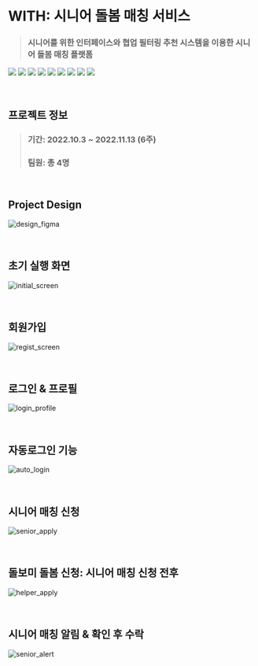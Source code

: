 # WITH: 시니어 돌봄 매칭 서비스

> ### 시니어를 위한 인터페이스와 협업 필터링 추천 시스템을 이용한 시니어 돌봄 매칭 플랫폼

<img src="https://img.shields.io/badge/android-34A853?style=for-the-badge&logo=android&logoColor=white"> <img src="https://img.shields.io/badge/java-4479A1?style=for-the-badge&logo=java&logoColor=white"> 
<img src="https://img.shields.io/badge/amazon ec2-FF9900?style=for-the-badge&logo=amazonec2&logoColor=white"> 
<img src="https://img.shields.io/badge/amazon rds-527FFF?style=for-the-badge&logo=amazonrds&logoColor=white"> 
<img src="https://img.shields.io/badge/mysql-4479A1?style=for-the-badge&logo=mysql&logoColor=white"> 
<img src="https://img.shields.io/badge/apache-D22128?style=for-the-badge&logo=apache&logoColor=white"> 
<img src="https://img.shields.io/badge/php-777BB4?style=for-the-badge&logo=php&logoColor=white"> 
<img src="https://img.shields.io/badge/figma-F24E1E?style=for-the-badge&logo=figma&logoColor=white"> 
<img src="https://img.shields.io/badge/github-181717?style=for-the-badge&logo=github&logoColor=white"> 

</br>  

## 프로젝트 정보
> ### 기간: 2022.10.3 ~ 2022.11.13 (6주)
> ### 팀원: 총 4명

</br>

## Project Design
![design_figma](https://github.com/orange11th/with/assets/82896260/36ff4a09-1e26-4cc2-8291-ede6be9294e3)

</br>  

## 초기 실행 화면
![initial_screen](https://github.com/orange11th/with/assets/82896260/a17be80c-d6dc-4ad9-b7c2-7117733a373d)

</br>  

## 회원가입 
![regist_screen](https://github.com/orange11th/with/assets/82896260/20e0bcee-2258-40a2-abc1-503e97051569)

</br>  

## 로그인 & 프로필  
![login_profile](https://github.com/orange11th/with/assets/82896260/bbac2ba7-69df-4634-8e3d-547d357ee5ae)

</br>  

## 자동로그인 기능
![auto_login](https://github.com/orange11th/with/assets/82896260/6e6ee41a-4bc4-4957-a27a-717714d4499a)

</br>  

## 시니어 매칭 신청 
![senior_apply](https://github.com/orange11th/with/assets/82896260/ae5c3018-2f3d-4199-b3e1-5e92397307e7)

</br>  

## 돌보미 돌봄 신청: 시니어 매칭 신청 전후
![helper_apply](https://github.com/orange11th/with/assets/82896260/e0360aea-6365-4099-9040-d8e670857393)

</br>  

## 시니어 매칭 알림 & 확인 후 수락
![senior_alert](https://github.com/orange11th/with/assets/82896260/68d548c5-7a25-4377-a1b7-80fb8cefe805)

</br>
